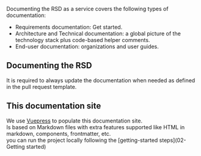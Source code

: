 <!--
SPDX-FileCopyrightText: 2022 Jesús García Gonzalez (Netherlands eScience Center) <j.g.gonzalez@esciencecenter.nl>
SPDX-FileCopyrightText: 2022 Netherlands eScience Center

SPDX-License-Identifier: CC-BY-4.0
-->

Documenting the RSD as a service covers the following types of documentation:

*   Requirements documentation: Get started.
*   Architecture and Technical documentation: a global picture of the technology stack plus code-based helper comments.
*   End-user documentation: organizations and user guides.

## Documenting the RSD

It is required to always update the documentation when needed as defined in the pull request template.

## This documentation site

We use [Vuepress](https://v2.vuepress.vuejs.org/) to populate this documentation site.  
Is based on Markdown files with extra features supported like HTML in markdown, components, frontmatter, etc.  
you can run the project locally following the [getting-started steps](02-Getting started)
